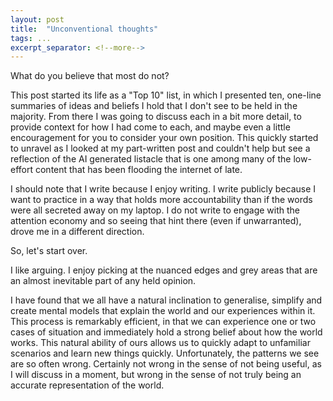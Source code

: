 ```yaml
---
layout: post
title:  "Unconventional thoughts"
tags: ...
excerpt_separator: <!--more-->
---
```

What do you believe that most do not?
<!--more-->

This post started its life as a "Top 10" list, in which I presented ten, one-line summaries of ideas and beliefs I hold that I don't see to be held in the majority. From there I was going to discuss each in a bit more detail, to provide context for how I had come to each, and maybe even a little encouragement for you to consider your own position. This quickly started to unravel as I looked at my part-written post and couldn't help but see a reflection of the AI generated listacle that is one among many of the low-effort content that has been flooding the internet of late.

I should note that I write because I enjoy writing. I write publicly because I want to practice in a way that holds more accountability than if the words were all secreted away on my laptop. I do not write to engage with the attention economy and so seeing that hint there (even if unwarranted), drove me in a different direction.

So, let's start over.

I like arguing. I enjoy picking at the nuanced edges and grey areas that are an almost inevitable part of any held opinion. 

I have found that we all have a natural inclination to generalise, simplify and create mental models that explain the world and our experiences within it. This process is remarkably efficient, in that we can experience one or two cases of situation and immediately hold a strong belief about how the world works. This natural ability of ours allows us to quickly adapt to unfamiliar scenarios and learn new things quickly. Unfortunately, the patterns we see are so often wrong. Certainly not wrong in the sense of not being useful, as I will discuss in a moment, but wrong in the sense of not truly being an accurate representation of the world. 



